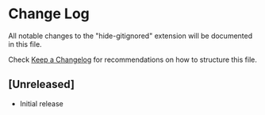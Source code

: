 # Change Log
All notable changes to the "hide-gitignored" extension will be documented in this file.

Check [Keep a Changelog](http://keepachangelog.com/) for recommendations on how to structure this file.

## [Unreleased]
- Initial release
